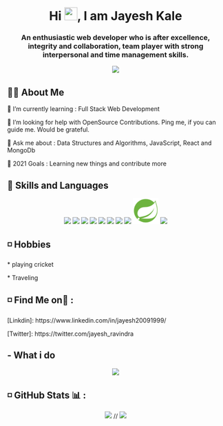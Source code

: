 
 <h1 align="center" style="color:"blue"">Hi <img src="https://raw.githubusercontent.com/MartinHeinz/MartinHeinz/master/wave.gif"  width="30" height="30" />, I am Jayesh Kale</h1>
 <h3 align="center"> An enthusiastic web developer who is after excellence, integrity and collaboration, team player with strong interpersonal and time management skills.</h3>
 <p  align="center" >
 <img src="https://cdn.pixabay.com/photo/2016/12/28/09/36/web-1935737_960_720.png" width='1200' heigth="150"/>
 </p>
 
 <h2>🙋‍♂️ About Me</h2>
 <p>🌱 I’m currently learning : Full Stack Web Development

🤝 I’m looking for help with OpenSource Contributions. Ping me, if you can guide me. Would be grateful.

💬 Ask me about : Data Structures and Algorithms, JavaScript, React and MongoDb

🥅 2021 Goals : Learning new things and contribute more</p>

 <h2>🚀 Skills and Languages </h2>
 <p align="center">
<img src="https://camo.githubusercontent.com/115ae80d220b004e0c3bfd3829a87b439103c386a321c9d0b8d2faa47e781a2d/68747470733a2f2f7777772e666c617469636f6e2e636f6d2f7376672f7374617469632f69636f6e732f7376672f313231362f313231363733332e737667" heigth="60" width="60"/>
 <img src="https://camo.githubusercontent.com/13416174301f7a5805b813f156aeb90249cb5292b8cab2aedb7ea10a6319ed93/68747470733a2f2f7777772e666c617469636f6e2e636f6d2f7376672f7374617469632f69636f6e732f7376672f3733322f3733323139302e737667" heigth="60" width="60"/>
  <img src="https://camo.githubusercontent.com/8a2142006d781dead07bd6ca50d1930016615d1dc3e79ca94895a4d2e1e6273f/68747470733a2f2f7777772e666c617469636f6e2e636f6d2f7376672f7374617469632f69636f6e732f7376672f3534312f3534313530392e737667" heigth="60" width="60"/>
  <img src="https://camo.githubusercontent.com/6a696e360afde7a44025b84527ce611f461be138266ff0193abf86915832631a/68747470733a2f2f696d6167652e666c617469636f6e2e636f6d2f69636f6e732f706e672f3531322f3931392f3931393832352e706e67" heigth="60" width="60"/>
  <img src="https://camo.githubusercontent.com/5c92eeb467fd5d2b1ef1c560e3c3c2f758a8d4e03a8136bda7b41a2d3d4a1b59/68747470733a2f2f72656163746e61746976652e6465762f696d672f6865616465725f6c6f676f2e737667" heigth="60" width="60"/>
  <img src="https://camo.githubusercontent.com/73c8c1cf4fdacbdea12867b51c45186c6f7a3a07154ebfa1302be4e7ee179b5e/68747470733a2f2f6d69726f2e6d656469756d2e636f6d2f6d61782f323830302f302a5532446d685859756d527958483658312e706e67" heigth="60" width="60"/>
  <img src="https://camo.githubusercontent.com/fc359d8ab5d3ba4652c5237d727026e44a6dcef399aac2b7f815438272e9a2d7/68747470733a2f2f6e372e6e657874706e672e636f6d2f737469636b65722d706e672f3932352f3434372f737469636b65722d706e672d657870726573732d6a732d6e6f64652d6a732d6a6176617363726970742d6d6f6e676f64622d6e6f64652d6a732d746578742d74726164656d61726b2d6c6f676f2d7765622d6170706c69636174696f6e2e706e67" heigth="60" width="60"/>
  <img src="https://camo.githubusercontent.com/7f3d08d131eecd531d8303589356e546ac0362da2f451577fd6d45019d42a0b1/68747470733a2f2f75706c6f61642e77696b696d656469612e6f72672f77696b6970656469612f636f6d6d6f6e732f7468756d622f392f39612f56697375616c5f53747564696f5f436f64655f312e33355f69636f6e2e7376672f35313270782d56697375616c5f53747564696f5f436f64655f312e33355f69636f6e2e7376672e706e67" heigth="60" width="60"/>
  <img src="https://raw.githubusercontent.com/github/explore/80688e429a7d4ef2fca1e82350fe8e3517d3494d/topics/spring-boot/spring-boot.png" heigth="60" width="60"/>
  <img src="https://seeklogo.com/images/G/github-logo-5F384D0265-seeklogo.com.png" heigth="60" width="60"/>
</p>

<h2> ◽ Hobbies</h2>
<p> * playing cricket</P>
<p> * Traveling</P>


<h2>◽ Find Me on📱 :</h2>
 <p> [Linkdin]: https://www.linkedin.com/in/jayesh20091999/ </P>
 <p> [Twitter]: https://twitter.com/jayesh_ravindra </P>
 
 
 <h2>- What i do</h2>
 <p  align="center">
 <img src="https://camo.githubusercontent.com/d20ab41647146b80d4a1b001e3130dd31ea883b9d29b938ac7f03fe29f10bcd9/68747470733a2f2f6d656469612e67697068792e636f6d2f6d656469612f6639586748486e506e446a4f46316857706c2f67697068792e676966"/>
 </p>
 
 <h2>◽ GitHub Stats 📊 :</h2>
 <p  align="center">
 <img src="https://github-readme-stats.vercel.app/api?username=jayeshk-star&theme=tokyonight&show_icons=true"  heigth="200" width="565"/> //
 <img src="https://camo.githubusercontent.com/0e3a463860178609f80c804e18d833db702ceb7bcf194dfbd63e60da960e6763/68747470733a2f2f6769746875622d726561646d652d73746174732e76657263656c2e6170702f6170692f746f702d6c616e67732f3f757365726e616d653d61736869736838373936267468656d653d746f6b796f6e69676874"   heigth="100" width="235"/> 
</p>



 
  

